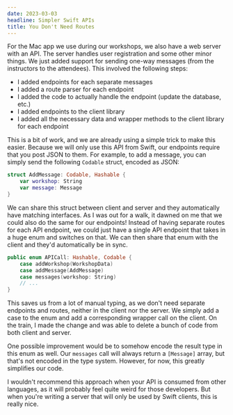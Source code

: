 ```yaml
---
date: 2023-03-03
headline: Simpler Swift APIs
title: You Don't Need Routes
---
```


For the Mac app we use during our workshops, we also have a web server with an API. The server handles user registration and some other minor things. We just added support for sending one-way messages (from the instructors to the attendees). This involved the following steps:

- I added endpoints for each separate messages
- I added a route parser for each endpoint
- I added the code to actually handle the endpoint (update the database, etc.)
- I added endpoints to the client library
- I added all the necessary data and wrapper methods to the client library for each endpoint

This is a bit of work, and we are already using a simple trick to make this easier. Because we will only use this API from Swift, our endpoints require that you post JSON to them. For example, to add a message, you can simply send the following `Codable` struct, encoded as JSON:

```swift
struct AddMessage: Codable, Hashable {
    var workshop: String
    var message: Message
}
```

We can share this struct between client and server and they automatically have matching interfaces. As I was out for a walk, it dawned on me that we could also do the same for our endpoints! Instead of having separate routes for each API endpoint, we could just have a single API endpoint that takes in a huge enum and switches on that. We can then share that enum with the client and they'd automatically be in sync.

```swift
public enum APICall: Hashable, Codable {
    case addWorkshop(WorkshopData)
    case addMessage(AddMessage)
    case messages(workshop: String)
    // ...
}
```

This saves us from a lot of manual typing, as we don't need separate endpoints and routes, neither in the client nor the server. We simply add a case to the enum and add a corresponding wrapper call on the client. On the train, I made the change and was able to delete a bunch of code from both client and server.

One possible improvement would be to somehow encode the result type in this enum as well. Our `messages` call will always return a `[Message]` array, but that's not encoded in the type system. However, for now, this greatly simplifies our code. 

I wouldn't recommend this approach when your API is consumed from other languages, as it will probably feel quite weird for those developers. But when you're writing a server that will only be used by Swift clients, this is really nice.
